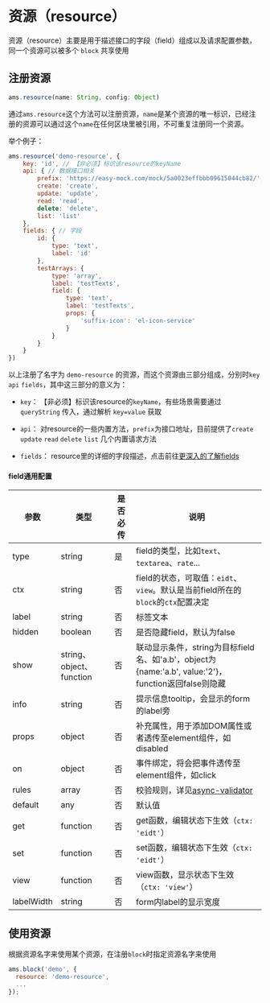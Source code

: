 # 资源（resource）

资源（resource）主要是用于描述接口的字段（field）组成以及请求配置参数，同一个资源可以被多个 `block` 共享使用

## 注册资源

```js
ams.resource(name: String, config: Object)
```
通过`ams.resource`这个方法可以注册资源，`name`是某个资源的唯一标识，已经注册的资源可以通过这个`name`在任何区块里被引用，不可重复注册同一个资源。

举个例子：

```js
ams.resource('demo-resource', {
    key: 'id', // 【非必须】标识该resource的keyName
    api: { // 数据接口相关
        prefix: 'https://easy-mock.com/mock/5a0023effbbb09615044cb82/',
        create: 'create',
        update: 'update',
        read: 'read',
        delete: 'delete',
        list: 'list'
    },
    fields: { // 字段
        id: {
            type: 'text',
            label: 'id'
        },
        testArrays: {
            type: 'array',
            label: 'testTexts',
            field: {
                type: 'text',
                label: 'testTexts',
                props: {
                    'suffix-icon': 'el-icon-service'
                }
            }
        }
    }
})
```

以上注册了名字为 `demo-resource` 的资源，而这个资源由三部分组成，分别时`key` `api` `fields`，其中这三部分的意义为：

- `key`： 【非必须】标识该resource的`keyName`，有些场景需要通过 `queryString` 传入，通过解析 `key=value` 获取

- `api`： 对resource的一些内置方法，`prefix`为接口地址，目前提供了`create` `update` `read` `delete` `list` 几个内置请求方法

- `fields`： resource里的详细的字段描述，点击前往[更深入的了解fields](/api/field.html)

#### field通用配置

| 参数 | 类型 | 是否必传 | 说明
| -- | -- | -- | --
| type | string | 是 | field的类型，比如`text`、`textarea`、`rate`...
| ctx | string | 否 | field的状态，可取值：`eidt`、`view`。默认是当前field所在的`block`的`ctx`配置决定
| label | string | 否 | 标签文本
| hidden | boolean | 否 | 是否隐藏field，默认为false
| show | string、object、function | 否 | 联动显示条件，string为目标field名、如'a.b'，object为{name:'a.b', value:'2'}，function返回false则隐藏
| info | string | 否 | 提示信息tooltip，会显示的form的label旁
| props | object | 否 | 补充属性，用于添加DOM属性或者透传至element组件，如disabled
| on | object | 否 | 事件绑定，将会把事件透传至element组件，如click
| rules | array | 否 | 校验规则，详见[async-validator](https://github.com/yiminghe/async-validator)
| default | any | 否 | 默认值
| get | function | 否 | get函数，编辑状态下生效（`ctx: 'eidt'`）
| set | function | 否 | set函数，编辑状态下生效（`ctx: 'eidt'`）
| view | function | 否 | view函数，显示状态下生效（`ctx: 'view'`）
| labelWidth | string | 否 | form内label的显示宽度

## 使用资源

根据资源名字来使用某个资源，在注册`block`时指定资源名字来使用

```javascript
ams.block('demo', {
  resource: 'demo-resource',
  ...
});
```


